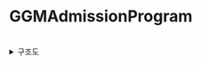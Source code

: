 # GGMAdmissionProgram

<br>

<details><summary>구조도</summary>

![image](https://github.com/user-attachments/assets/6d0a6b27-2b8b-4691-9248-e4f67a8c44d0)

![image](https://github.com/user-attachments/assets/5d0501de-8640-43dc-9f70-10ce9c505f8f)

![image](https://github.com/user-attachments/assets/ced5c4db-3b9a-4d03-8094-52dbf0e5d5cc)

</details>
